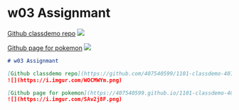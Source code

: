 # w03 Assignmant

[Github classdemo repo](https://github.com/407540599/1101-classdemo-407540599)
![](https://i.imgur.com/WOCMWYm.png)

[Github page for pokemon](https://407540599.github.io/1101-classdemo-407540599/W02/pokemon.html)
![](https://i.imgur.com/SAv2j8F.png)

```markdown
# w03 Assignmant

[Github classdemo repo](https://github.com/407540599/1101-classdemo-407540599)
![](https://i.imgur.com/WOCMWYm.png)

[Github page for pokemon](https://407540599.github.io/1101-classdemo-407540599/W02/pokemon.html)
![](https://i.imgur.com/SAv2j8F.png)
```
